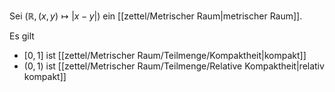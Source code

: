 Sei $(\mathbb{R}, (x, y) \mapsto |x-y|)$ ein [[zettel/Metrischer Raum|metrischer Raum]].

Es gilt
- $[0, 1]$ ist [[zettel/Metrischer Raum/Teilmenge/Kompaktheit|kompakt]]
- $(0, 1)$ ist [[zettel/Metrischer Raum/Teilmenge/Relative Kompaktheit|relativ kompakt]]
